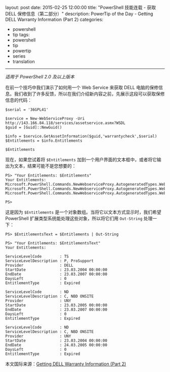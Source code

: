 ﻿layout: post
date: 2015-02-25 12:00:00
title: "PowerShell 技能连载 - 获取 DELL 保修信息（第二部分）"
description: PowerTip of the Day - Getting DELL Warranty Information (Part 2)
categories:
- powershell
- tip
tags:
- powershell
- tip
- powertip
- series
- translation
---
_适用于 PowerShell 2.0 及以上版本_

在前一个技巧中我们演示了如何用一个 Web Service 来获取 DELL 电脑的保修信息。我们收到了许多反馈，所以在我们介绍新内容之前，先展示这段可以获取保修信息的代码：

    $serial = '36GPL41'
    
    $service = New-WebServiceProxy -Uri http://143.166.84.118/services/assetservice.asmx?WSDL
    $guid = [Guid]::NewGuid()
    
    $info = $service.GetAssetInformation($guid,'warrantycheck',$serial)
    $Entitlements = $info.Entitlements
    
    $Entitlements

现在，如果您试着将 `$Entitlements` 加到一个用户界面的文本框中，或者将它输出为文本，结果可能不是您想要的：

    PS> "Your Entitlements: $Entitlements"
    Your Entitlements: Microsoft.PowerShell.Commands.NewWebserviceProxy.AutogeneratedTypes.WebServiceProxy1ervices_assetservice_asmx_WSDL.EntitlementData Microsoft.PowerShell.Commands.NewWebserviceProxy.AutogeneratedTypes.WebServiceProxy1ervices_assetservice_asmx_WSDL.EntitlementData Microsoft.PowerShell.Commands.NewWebserviceProxy.AutogeneratedTypes.WebServiceProxy1ervices_assetservice_asmx_WSDL.EntitlementData
    
    PS>

这是因为 `$Entitlements` 是一个对象数组。当将它以文本方式显示时，我们希望 PowerShell 扩展类型系统能处理这些对象，所以将它们用 `Out-String` 处理一下：

    PS> $EntitlementsText = $Entitlements | Out-String
    
    PS> "Your Entitlements: $EntitlementsText"
    Your Entitlements:
    
    ServiceLevelCode        : TS
    ServiceLevelDescription : P, ProSupport
    Provider                : DELL
    StartDate               : 23.03.2004 00:00:00
    EndDate                 : 23.03.2007 00:00:00
    DaysLeft                : 0
    EntitlementType         : Expired
    
    ServiceLevelCode        : ND
    ServiceLevelDescription : C, NBD ONSITE
    Provider                : UNY
    StartDate               : 23.03.2005 00:00:00
    EndDate                 : 23.03.2007 00:00:00
    DaysLeft                : 0
    EntitlementType         : Expired
    
    ServiceLevelCode        : ND
    ServiceLevelDescription : C, NBD ONSITE
    Provider                : UNY
    StartDate               : 23.03.2004 00:00:00
    EndDate                 : 24.03.2005 00:00:00
    DaysLeft                : 0
    EntitlementType         : Expired

<!--more-->
本文国际来源：[Getting DELL Warranty Information (Part 2)](http://community.idera.com/powershell/powertips/b/tips/posts/getting-dell-warranty-information-part-2)
